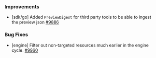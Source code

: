 ### Improvements

- [sdk/go] Added `PreviewDigest` for third party tools to be able to ingest the preview json
  [#9886](https://github.com/pulumi/pulumi/pull/9886)

### Bug Fixes

- [engine] Filter out non-targeted resources much earlier in the engine cycle.
  [#9960](https://github.com/pulumi/pulumi/pull/9960)
